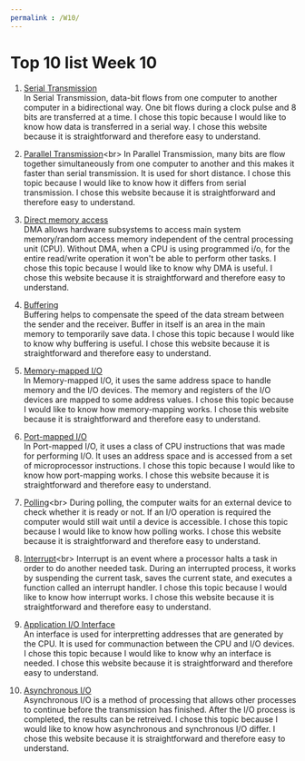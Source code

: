 ```yaml
---
permalink : /W10/
---
```


# Top 10 list Week 10


1. [Serial Transmission](https://www.geeksforgeeks.org/difference-between-serial-and-parallel-transmission/)<br>
In Serial Transmission, data-bit flows from one computer to another computer in a bidirectional way. One bit flows during a clock pulse and 8 bits are transferred at a time. I chose this topic because I would like to know how data is transferred in a serial way. I chose this website because it is straightforward and therefore easy to understand.

2. [Parallel Transmission](https://www.quantil.com/content-delivery-insights/content-acceleration/data-transmission/#:~:text=There%20are%20two%20methods%20used,same%20time%20over%20multiple%20channels.)<br>
In Parallel Transmission, many bits are flow together simultaneously from one computer to another and this makes it faster than serial transmission. It is used for short distance.  I chose this topic because I would like to know how it differs from serial transmission. I chose this website because it is straightforward and therefore easy to understand.


3. [Direct memory access](https://en.wikipedia.org/wiki/Direct_memory_access)<br>
DMA allows hardware subsystems to access main system memory/random access memory independent of the central processing unit (CPU). Without DMA, when a CPU is using programmed i/o, for the entire read/write operation it won't be able to perform other tasks. I chose this topic because I would like to know why DMA is useful. I chose this website because it is straightforward and therefore easy to understand.


4. [Buffering](https://www.geeksforgeeks.org/difference-between-spooling-and-buffering/)<br>
Buffering helps to compensate the speed of the data stream between the sender and the receiver. Buffer in itself is an area in the main memory to temporarily save data. I chose this topic because I would like to know why buffering is useful. I chose this website because it is straightforward and therefore easy to understand.

5. [Memory-mapped I/O](https://en.wikipedia.org/wiki/Memory-mapped_I/O)<br>
In Memory-mapped I/O, it uses the same address space to handle memory and the I/O devices. The memory and registers of the I/O devices are mapped to some address values. I chose this topic because I would like to know how memory-mapping works. I chose this website because it is straightforward and therefore easy to understand.

6. [Port-mapped I/O](https://en.wikipedia.org/wiki/Memory-mapped_I/O)<br>
In Port-mapped I/O, it uses a class of CPU instructions that was made for performing I/O. It uses an address space and is accessed from a set of microprocessor instructions. I chose this topic because I would like to know how port-mapping works. I chose this website because it is straightforward and therefore easy to understand.

7. [Polling](https://en.wikipedia.org/wiki/Polling_(computer_science))<br>
During polling, the computer waits for an external device to check whether it is ready or not. If an I/O operation is required the computer would still wait until a device is accessible. I chose this topic because I would like to know how polling works. I chose this website because it is straightforward and therefore easy to understand.

8. [Interrupt](https://en.wikipedia.org/wiki/Polling_(computer_science))<br>
Interrupt is an event where a processor halts a task in order to do another needed task. During an interrupted process, it works by suspending the current task, saves the current state, and executes a function called an interrupt handler. I chose this topic because I would like to know how interrupt works. I chose this website because it is straightforward and therefore easy to understand.

9. [Application I/O Interface](https://www.geeksforgeeks.org/applications-of-input-output-interface/)<br>
An interface is used for interpretting addresses that are generated by the CPU. It is used for communaction between the CPU and I/O devices. I chose this topic because I would like to know why an interface is needed. I chose this website because it is straightforward and therefore easy to understand.


10. [Asynchronous I/O](https://en.wikipedia.org/wiki/Asynchronous_I/O)<br>
Asynchronous I/O is a method of processing that allows other processes to continue before the transmission has finished. After the I/O process is completed, the results can be retreived. I chose this topic because I would like to know how asynchronous and synchronous I/O differ. I chose this website because it is straightforward and therefore easy to understand.



